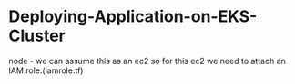 # Deploying-Application-on-EKS-Cluster

node - we can assume this as an ec2 so for this ec2 we need to attach an IAM role.(iamrole.tf)

